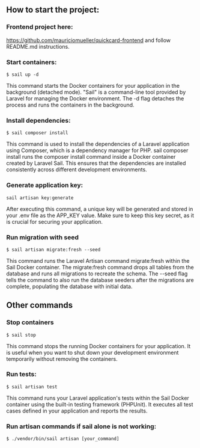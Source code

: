 ## How to start the project:

### Frontend project here:
https://github.com/mauriciomueller/quickcard-frontend
and follow README.md instructions.

### Start containers:
```
$ sail up -d
```
This command starts the Docker containers for your application in the background (detached mode). 
"Sail" is a command-line tool provided by Laravel for managing the Docker environment. 
The -d flag detaches the process and runs the containers in the background.


### Install dependencies:
```
$ sail composer install
```
This command is used to install the dependencies of a Laravel application using Composer, which is a dependency manager for PHP. 
sail composer install runs the composer install command inside a Docker container created by Laravel Sail. 
This ensures that the dependencies are installed consistently across different development environments.


### Generate application key:
```
sail artisan key:generate
```
After executing this command, a unique key will be generated and stored in your .env file as the APP_KEY value. 
Make sure to keep this key secret, as it is crucial for securing your application.

### Run migration with seed
```
$ sail artisan migrate:fresh --seed
```
This command runs the Laravel Artisan command migrate:fresh within the Sail Docker container. 
The migrate:fresh command drops all tables from the database and runs all migrations to recreate the schema. 
The --seed flag tells the command to also run the database seeders after the migrations are complete, populating the database with initial data.

## Other commands

### Stop containers
```
$ sail stop
```
This command stops the running Docker containers for your application. 
It is useful when you want to shut down your development environment temporarily without removing the containers.

### Run tests:
```
$ sail artisan test
```
This command runs your Laravel application's tests within the Sail Docker container using the built-in testing framework (PHPUnit). 
It executes all test cases defined in your application and reports the results.

### Run artisan commands if sail alone is not working:
```
$ ./vendor/bin/sail artisan [your_command]
```
